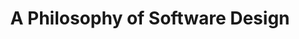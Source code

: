 ---
layout: book
title: A Philosophy of Software Design
book_authors: [John Ousterhout]
amazon_url: https://www.amazon.com/Philosophy-Software-Design-2nd/dp/173210221X
categories: [ software ]
tags: [ coding ]
raings_count: 995
rating: 4.5
image: https://i.gr-assets.com/images/S/compressed.photo.goodreads.com/books/1531857377l/39996759.jpg
description: "Good system designers get to spend a larger fraction of time in the design phase. Poor designers spend most of their time chasing bugs in complicated and brittle code."
---